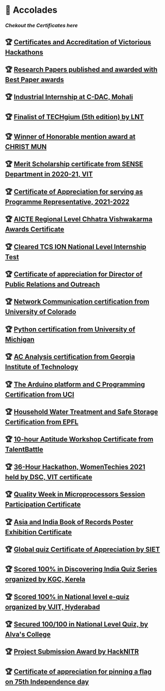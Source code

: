 # :dart: Accolades

### _Chekout the Certificates here_

## :trophy: [Certificates and Accreditation of Victorious Hackathons](https://github.com/Khushi-Singh-Git/Victorious-Hackathons)

## :trophy: [Research Papers published and awarded with Best Paper awards](https://github.com/Khushi-Singh-Git/Publications)

## :trophy: [Industrial Internship at C-DAC, Mohali](https://github.com/Khushi-Singh-Git/Accolades/blob/main/CDAC%20internship.md)

## :trophy: [ Finalist of TECHgium (5th edition) by LNT ](https://github.com/Khushi-Singh-Git/Accolades/blob/main/Finalist%20of%20TECHgium%20(5th%20edition)%20by%20LNT.md)

## :trophy: [Winner of Honorable mention award at CHRIST MUN](https://github.com/Khushi-Singh-Git/Accolades/blob/main/Honorable%20Mention%20CHRIST%20MUN.md)

## :trophy: [Merit Scholarship certificate from SENSE Department in 2020-21, VIT](https://github.com/Khushi-Singh-Git/Accolades/blob/main/Merit%20Scholarship%20Certificate.md)

## :trophy: [Certificate of Appreciation for serving as Programme Representative, 2021-2022](https://github.com/Khushi-Singh-Git/Accolades/blob/main/Programme%20Representative%2C%202021-2022.md)

## :trophy: [AICTE Regional Level Chhatra Vishwakarma Awards Certificate](https://github.com/Khushi-Singh-Git/Accolades/blob/main/AICTE%20Regional%20Level%20Chhatra%20Vishwakarma%20Awards%20Certificate.md)

## :trophy: [Cleared TCS ION National Level Internship Test](https://github.com/Khushi-Singh-Git/Accolades/blob/main/TCS%20ION%20Internship.md)

## :trophy: [Certificate of appreciation for Director of Public Relations and Outreach](https://github.com/Khushi-Singh-Git/Accolades/blob/main/Director%20of%20Public%20Relations%20and%20Outreach%2C%20MUNSoc%2C%20VIT%20Certificate.md)

## :trophy: [Network Communication certification from University of Colorado](https://github.com/Khushi-Singh-Git/Accolades/blob/main/Network%20Communication.md)

## :trophy: [Python certification from University of Michigan](https://github.com/Khushi-Singh-Git/Accolades/blob/main/Python%20Certification.md)

## :trophy: [AC Analysis certification from Georgia Institute of Technology](https://github.com/Khushi-Singh-Git/Accolades/blob/main/AC%20Analysis%20Certification.md)

## :trophy: [The Arduino platform and C Programming Certification from UCI](https://github.com/Khushi-Singh-Git/Accolades/blob/main/Arduino%20Programming%20Certification.md)

## :trophy: [Household Water Treatment and Safe Storage Certification from EPFL](https://github.com/Khushi-Singh-Git/Accolades/blob/main/Water%20Treatment%20Certification%20.md)

## :trophy: [10-hour Aptitude Workshop Certificate from TalentBattle](https://github.com/Khushi-Singh-Git/Accolades/blob/main/Five%20Day%20Aptitude%20Workshop%20Certificate.md)

## :trophy: [36-Hour Hackathon, WomenTechies 2021 held by DSC, VIT certificate](https://github.com/Khushi-Singh-Git/Accolades/blob/main/Women%20Techies%202021.md)

## :trophy: [Quality Week in Microprocessors Session Participation Certificate](https://github.com/Khushi-Singh-Git/Accolades/blob/main/Quality%20Week%20in%20Microprocessors.md)

## :trophy: [Asia and India Book of Records Poster Exhibition Certificate](https://github.com/Khushi-Singh-Git/Accolades/blob/main/Asia%20and%20India%20Book%20of%20Records%20Poster%20Exhibition%20.md)

## :trophy: [ Global quiz Certificate of Appreciation by SIET](https://github.com/Khushi-Singh-Git/Accolades/blob/main/Global%20quiz%20Certificate%20of%20Appreciation.md)

## :trophy: [Scored 100% in Discovering India Quiz Series organized by KGC, Kerela](https://github.com/Khushi-Singh-Git/Accolades/blob/main/Discovering%20India%20Quiz%20Series%20100%25.md)

## :trophy: [Scored 100% in National level e-quiz organized by VJIT, Hyderabad](https://github.com/Khushi-Singh-Git/Accolades/blob/main/Scored%20100%25%20in%20Lingua%20France.md)

## :trophy: [Secured 100/100 in National Level Quiz, by Alva's College ](https://github.com/Khushi-Singh-Git/Accolades/blob/main/Full%20score%20in%20Nation%20Level%20Quiz%20%20by%20Alva's%20College.md)

## :trophy: [Project Submission Award by HackNITR](https://github.com/Khushi-Singh-Git/Accolades/blob/main/Project%20Submission%20Award%20by%20HackNITR.md)

## :trophy: [Certificate of appreciation for pinning a flag on 75th Independence day](https://github.com/Khushi-Singh-Git/Accolades/blob/main/Pinning%20a%20flag%20on%2075th%20Independence%20day%20.md)
